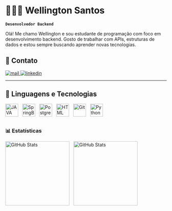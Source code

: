 # 👨🏾‍💻 Wellington Santos

**`Desenvolvedor Backend`**


Olá! Me chamo Wellington e sou estudante de programação com foco em desenvolvimento backend.
Gosto de trabalhar com APIs, estruturas de dados e estou sempre buscando aprender novas tecnologias.

## 📝 Contato

<p align="left">
    <a href="mailto:wellington.santos.3090@gmail.com">
        <img 
            alt="mail" 
            title="Entre em contato comigo" 
            src="https://custom-icon-badges.demolab.com/badge/Mail-E61B23.svg?logo=mailUCo-gJ8RnTn5akHqHvO55DVA?color=%23E05D44t&logo=video&logoColor=white&style=for-the-badge&labelColor=CE4630"/>
          <a href="https://www.linkedin.com/in/wellington-santos-37955a265/"><img 
            alt="linkedin" 
            title="Linkedin"
            src="https://img.shields.io/badge/LinkedIn-0077B5?style=for-the-badge&logo=linkedin&logoColor=white" /></a>
</p>

---

## 🤖 Linguagens e Tecnologias


<img 
    align="left" 
    alt="JAVA" 
    title="JAVA"
    width="40px" 
    style="padding-right: 10px;" 
    src="https://cdn.jsdelivr.net/gh/devicons/devicon@latest/icons/java/java-original.svg"
/>


<img 
    align="left" 
    alt="SpringBoot" 
    title="SpringBoot"
    width="40px" 
    style="padding-right: 10px;" 
    src="https://cdn.jsdelivr.net/gh/devicons/devicon@latest/icons/spring/spring-original.svg"
/>
<img 
    align="left" 
    alt="PostgreSQL"
    title="PostgresSQL" 
    width="40px" 
    style="padding-right: 10px;" 
    src="https://cdn.jsdelivr.net/gh/devicons/devicon@latest/icons/postgresql/postgresql-original.svg"
/>

<img 
    align="left" 
    alt="HTML"
    title="HTML" 
    width="40px" 
    style="padding-right: 10px;" 
    src="https://cdn.jsdelivr.net/gh/devicons/devicon@latest/icons/amazonwebservices/amazonwebservices-plain-wordmark.svg"
/>

<img 
    align="left" 
    alt="Git" 
    title="Git"
    width="40px" 
    style="padding-right: 10px;" 
    src="https://cdn.jsdelivr.net/gh/devicons/devicon@latest/icons/git/git-original.svg" 
/>
<img 
    align="left" 
    alt="Python" 
    title="Python"
    width="40px" 
    style="padding-right: 10px;" 
    src="https://cdn.jsdelivr.net/gh/devicons/devicon@latest/icons/python/python-original.svg" 
/>

<br/>
<br/>
<br>

### 📊 Estatísticas

<p>
  <img 
    align="left" 
    alt="GitHub Stats" 
    height="200" 
    style="padding-right: 10px;" 
    src="https://github-readme-stats.vercel.app/api?username=well204&show_icons=true&theme=tokyonight&include_all_commits=true&locale=pt-br" 
  />

<img 
      align="left" 
      alt="GitHub Stats" 
      height="200" 
      src="https://github-readme-stats.vercel.app/api/top-langs/?username=well204&theme=tokyonight&layout=compact&custom_title=Tecnologias&langs_count=9" 
  />

</p>
